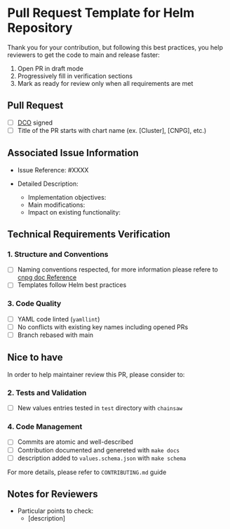 # Pull Request Template for Helm Repository

Thank you for your contribution, but following this best practices, you help
reviewers to get the code to main and release faster:

1. Open PR in draft mode
2. Progressively fill in verification sections
3. Mark as ready for review only when all requirements are met

## Pull Request

- [ ] [DCO](https://github.com/prometheus-community/helm-charts/blob/main/CONTRIBUTING.md#sign-off-your-work) signed
- [ ] Title of the PR starts with chart name (ex. [Cluster], [CNPG], etc.)

## Associated Issue Information
- Issue Reference: #XXXX

- Detailed Description:
  * Implementation objectives:
  * Main modifications:
  * Impact on existing functionality:

## Technical Requirements Verification
### 1. Structure and Conventions
- [ ] Naming conventions respected, for more information please refere to [cnpg doc Reference](https://cloudnative-pg.io/documentation/current/cloudnative-pg.v1/)
- [ ] Templates follow Helm best practices

### 3. Code Quality
- [ ] YAML code linted (`yamllint`)
- [ ] No conflicts with existing key names including opened PRs
- [ ] Branch rebased with main

## Nice to have

In order to help maintainer review this PR, please consider to:

### 2. Tests and Validation

- [ ] New values entries tested in `test` directory with `chainsaw`

### 4. Code Management
- [ ] Commits are atomic and well-described
- [ ] Contribution documented and genereted with `make docs`
- [ ] description added to `values.schema.json` with `make schema`

For more details, please refer to `CONTRIBUTING.md` guide


## Notes for Reviewers
- Particular points to check:
  * [description]
